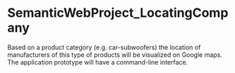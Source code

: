 # SemanticWebProject_LocatingCompany
Based on a product category (e.g. car-subwoofers) the location of manufacturers of this type of products will be visualized on Google maps. The application prototype will have a command-line interface.
